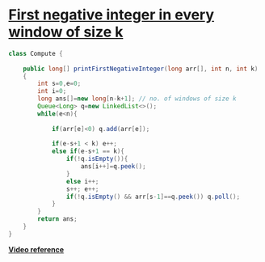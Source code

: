 # **[First negative integer in every window of size k](https://practice.geeksforgeeks.org/problems/first-negative-integer-in-every-window-of-size-k3345/1#)**

```java
class Compute {
    
    public long[] printFirstNegativeInteger(long arr[], int n, int k)
    {
        int s=0,e=0;
        int i=0;
        long ans[]=new long[n-k+1]; // no. of windows of size k
        Queue<Long> q=new LinkedList<>();
        while(e<n){
            
            if(arr[e]<0) q.add(arr[e]);
            
            if(e-s+1 < k) e++; 
            else if(e-s+1 == k){
                if(!q.isEmpty()){
                    ans[i++]=q.peek(); 
                }
                else i++;
                s++; e++;
                if(!q.isEmpty() && arr[s-1]==q.peek()) q.poll();
            }
        }
        return ans;
    }
}
```
[**Video reference**](https://youtu.be/uUXXEgK2Jh8)